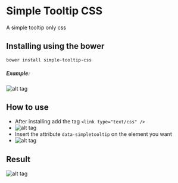 Simple Tooltip CSS
==================

A simple tooltip only css

## Installing using the bower

```bash
bower install simple-tooltip-css
```
##### Example: 
![alt tag](http://i.giphy.com/yoJC2Kknd3VdryDBpm.gif)

## How to use

 - After installing add the tag `<link type="text/css" />`
 - ![alt tag](https://tinypng.com/web/output/ei0m9ihfhog9ekt8.png/Captura%20de%20Tela%202014-12-09%20a%CC%80s%2011.41.10%20PM.png)
 - Insert the attribute `data-simpletooltip` on the element you want
 - ![alt tag](https://tinypng.com/web/output/uq5g0vhv8oiltlog.png/Captura%20de%20Tela%202014-12-09%20a%CC%80s%2011.39.48%20PM.png)

## Result
![alt tag](https://tinypng.com/web/output/u5patm87j78plfhk.png/Captura%20de%20Tela%202014-12-09%20a%CC%80s%2011.38.24%20PM.png)


